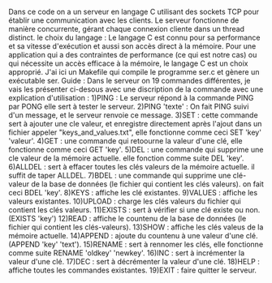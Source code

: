 Dans ce code on a un serveur en langage C utilisant des sockets TCP pour établir une communication avec les clients. Le serveur fonctionne de manière concurrente, gérant chaque connexion cliente dans un thread distinct.
le choix du langage : Le langage C est connu pour sa performance et sa vitesse d'exécution et aussi son accès direct à la mémoire. Pour une application qui a des contraintes de performance (ce qui est notre cas) ou qui nécessite un accès efficace à la mémoire, le langage C est un choix approprié.
J'ai ici un Makefile qui compile le programme ser.c et gènere un exécutable ser.
Guide :
Dans le serveur on 19 commandes différentes, je vais les présenter ci-desous avec une discription de la commande avec une explication d'utilisation :
1)PING : Le serveur répond à la commande PING par PONG elle sert à tester le serveur.
2)PING 'texte' : On fait PING suivi d'un message, et le serveur renvoie ce message.
3)SET : cette commande sert à ajouter une cle valeur, et enregistre directement après l'ajout dans un fichier appeler "keys_and_values.txt", elle fonctionne comme ceci SET 'key' 'valeur'.
4)GET : une commande qui retoourne la valeur d'une clé, elle fonctionne comme ceci GET 'key'.
5)DEL : une commande qui supprime une cle valeur de la mémoire actuelle. elle fonction comme suite DEL 'key'.
6)ALLDEL : sert à effacer toutes les clés valeurs de la mémoire actuelle. il suffit de taper ALLDEL.
7)BDEL : une commande qui supprime une clé-valeur de la base de données (le fichier qui contient les clés valeurs). on fait ceci BDEL 'key'.
8)KEYS : affiche les clé existantes.
9)VALUES : affiche les valeurs existantes.
10)UPLOAD : charge les clés valeurs du fichier qui contient les clés valeurs.
11)EXISTS : sert à vérifier si une clé existe ou non. (EXISTS 'key')
12)READ : affiche le countenu de la base de données (le fichier qui contient les clés-valeurs).
13)SHOW : affiche les clés valeus de la mémoire actuelle.
14)APPEND : ajoute du countenu à une valeur d'une clé. (APPEND 'key' 'text').
15)RENAME : sert à rennomer les clés, elle fonctionne comme suite RENAME 'oldkey' 'newkey'.
16)INC : sert à incrémenter la valeur d'une clé.
17)DEC : sert à décrémenter la valeur d'une clé.
18)HELP : affiche toutes les commandes existantes.
19)EXIT : faire quitter le serveur.
